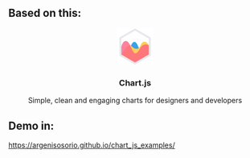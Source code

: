 ## Based on this:

<p align="center">
  <a href="https://github.com/chartjs">
    <img src="lib/img/chartjs-icon.png" alt="" width=72 height=72>
  </a>

  <h3 align="center">Chart.js</h3>

  <p align="center">
    Simple, clean and engaging charts for designers and developers
  </p>
</p>

## Demo in:

<a href="https://argenisosorio.github.io/chart_js_examples/">https://argenisosorio.github.io/chart_js_examples/</a>
